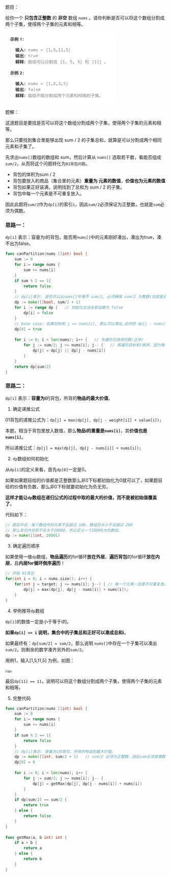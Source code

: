 题目：

给你一个 **只包含正整数** 的 **非空** 数组 `nums` 。请你判断是否可以将这个数组分割成两个子集，使得两个子集的元素和相等。

<img src="1.分割等和子集.assets/image-20231020140404371.png" alt="image-20231020140404371" style="zoom:50%;" />

题解：

这道题目是要找是否可以将这个数组分割成两个子集，使得两个子集的元素和相等。

那么只要找到集合里能够出现 sum / 2 的子集总和，就算是可以分割成两个相同元素和子集了。

先求出`nums[]`数组的数组和 sum，然后计算从 `nums[]` 选取若干数，看能否组成 `sum/2`，从而将这个问题转化为`01背包问题`。

- 背包的体积为sum / 2
- 背包要放入的商品（集合里的元素）**重量为 元素的数值**，**价值也为元素的数值**
- 背包如果正好装满，说明找到了总和为 sum / 2 的子集。
- 背包中每一个元素是不可重复放入。

因此此题将`sum/2`作为`dp[i]`的索引`i`，因此`sum/2`必须保证为正整数，也就是`sum`必须为偶数。

### 思路一：

`dp[i]` 表示：容量为i的背包，能否用`nums[]`中的元素刚好凑出，凑出为true，凑不出为false。

```go
func canPartition(nums []int) bool {
    sum := 0
    for i:= range nums {
        sum += nums[i]
    }
    if sum % 2 == 1{
        return false
    }
    // dp[i]表示: 是否可以从nums[]中凑齐 sum/2, 必须确保 sum/2 为整数(也就是说 sum 必须是偶数)，因为下标不能为小数
    dp := make([]bool, sum/2 + 1)    
    for i := range dp {   // 初始化应该全部设置为 false
        dp[i] = false
    }  
    // base case: 如果目标和 j == nums[i], 那么可以凑出,此时的 dp[j - nums[i]] = dp[0] 应该设置为true
    dp[0] = true

    for i := 0; i < len(nums); i++ {   // 先遍历可选择的数(正序)
        for j := sum/2; j >= nums[i]; j-- {   // 再遍历目标和(倒序，因为每个可选择的数只能用一次)
            dp[j] = dp[j] || dp[j - nums[i]]
        }
    }
    return dp[sum/2]
}
```

### 思路二：

`dp[i]` 表示：**容量为i**的背包，所背的**物品的最大价值**。

1. 确定递推公式

01背包的递推公式为：`dp[j] = max(dp[j], dp[j - weight[i]] + value[i]);`

本题，相当于背包里放入数值，那么**物品i的重量是`nums[i]`**，其**价值也是`nums[i]`**。

所以递推公式：`dp[j] = max(dp[j], dp[j - nums[i]] + nums[i]);`

2. `dp`数组如何初始化

从`dp[i]`的定义来看，首先`dp[0]`一定是0。

如果如果题目给的价值都是正整数那么非0下标都初始化为0就可以了，如果题目给的价值有负数，那么非0下标就要初始化为负无穷。

**这样才能让`dp`数组在递归公式的过程中取的最大的价值，而不是被初始值覆盖了**。

代码如下：

```go
// 题目中说：每个数组中的元素不会超过 100，数组的大小不会超过 200
// 那么背包内总和不会大于20000，所以定义一个20000大的数组。
dp := make([]int, 20001)
```

3. 确定遍历顺序

如果使用一维`dp`数组，**物品遍历**的for循环**放在外层**，**遍历背包**的for循环**放在内层**，且**内层for循环倒序遍历**！

```go
// 开始 01背包 
for(int i = 0; i < nums.size(); i++) {
    for(int j = target; j >= nums[i]; j--) { // 每一个元素一定是不可重复放入，所以从大到小遍历
        dp[j] = max(dp[j], dp[j - nums[i]] + nums[i]);
    }
}
```

4. 举例推导`dp`数组

`dp[i]`的数值一定是小于等于i的。

**如果`dp[i] == i` 说明，集合中的子集总和正好可以凑成总和i**。

如果最终有：`dp[sum/2] = sum/2`，那么说明 `nums[]`中存在一个子集可以凑出`sum/2`，则剩余的数字凑齐另外的`sum/2`。

用例1，输入[1,5,11,5] 为例，如图：

<img src="https://mmbiz.qpic.cn/mmbiz_png/ciaqDnJprwv55hHx245gD9gnqSsWX3SX6jr1DBVylMZcfGaZhvZeoqZmKwg1u0ra9oOAicNTqUl26p3s3bwoSW5g/640?wx_fmt=png&wxfrom=5&wx_lazy=1&wx_co=1" alt="图片" style="zoom:50%;" />

最后`dp[11] == 11`，说明可以将这个数组分割成两个子集，使得两个子集的元素和相等。

5. 完整代码

```go
func canPartition(nums []int) bool {
    sum := 0
    for i:= range nums {
        sum += nums[i]
    }
    if sum % 2 == 1{
        return false
    }
    // dp[i]表示: 容量为i的背包，所背的物品的最大价值。
    dp := make([]int, sum/2 + 1)   // sum/2 必须为正整数，因此sum必须是偶数
    dp[0] = 0

    for i := 0; i < len(nums); i++ {
        for j := sum/2; j >= nums[i]; j-- {
            dp[j] = getMax(dp[j], dp[j - nums[i]] + nums[i])
        }
    }
    if dp[sum/2] == sum/2 {
        return true
    } else {
        return false
    }
}

func getMax(a, b int) int {
    if a > b {
        return a 
    } else {
        return b
    }
}
```

